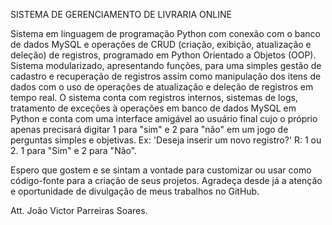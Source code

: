 SISTEMA DE GERENCIAMENTO DE LIVRARIA ONLINE

Sistema em linguagem de programação Python com conexão com o banco de dados MySQL e operações de CRUD (criação, exibição, atualização e deleção) de registros, programado em Python Orientado a Objetos (OOP).
Sistema modularizado, apresentando funções, para uma simples gestão de cadastro e recuperação de registros assim como manipulação dos itens de dados com o uso de operações de atualização e deleção de registros em tempo real.
O sistema conta com registros internos, sistemas de logs, tratamento de exceções à operações em banco de dados MySQL em Python e conta com uma interface amigável ao usuário final cujo o próprio apenas precisará digitar 1 para "sim"
e 2 para "não" em um jogo de perguntas simples e objetivas. Ex: 'Deseja inserir um novo registro?' R: 1 ou 2. 1 para "Sim" e 2 para "Não". 

Espero que gostem e se sintam a vontade para customizar ou usar como código-fonte para a criação de seus projetos.
Agradeça desde já a atenção e oportunidade de divulgação de meus trabalhos no GitHub.

Att. João Victor Parreiras Soares. 
